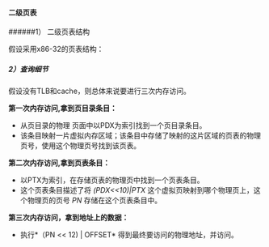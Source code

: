 #### 二级页表

######1） 二级页表结构

假设采用x86-32的页表结构：

##### 2）查询细节

假设没有TLB和cache，则总体来说要进行三次内存访问。

**第一次内存访问,拿到页目录条目：**

- 从页目录的物理 页面中以PDX为索引找到一个页目录条目。
- 该条目映射一片虚拟内存区域；该条目中存储了映射的这片区域的页表的物理页号，使用这个物理页号找到该页表。

**第二次内存访问,拿到页表条目：**

- 以PTX为索引，在存储页表的物理页中找到一个页表条目。
- 这个页表条目描述了将  *(PDX<<10)|PTX* 这个虚拟页映射到哪个物理页上，这个物理页的页号 *PN* 存储在这个页表条目中。

**第三次内存访问，拿到地址上的数据：**

- 执行*（PN << 12) | OFFSET* 得到最终要访问的物理地址，并访问。 